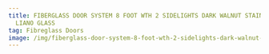 ```yaml
---
title: FIBERGLASS DOOR SYSTEM 8 FOOT WTH 2 SIDELIGHTS DARK WALNUT STAIN AND
  LIANO GLASS
tag: Fibreglass Doors
image: /img/fiberglass-door-system-8-foot-wth-2-sidelights-dark-walnut-stain-and-liano-glass-e1501596165110.jpg
---
```

